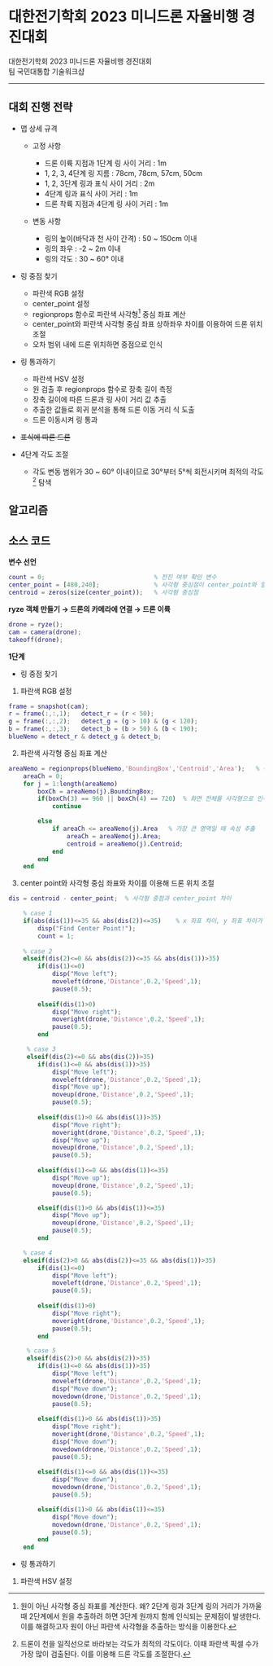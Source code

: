 # 대한전기학회 2023 미니드론 자율비행 경진대회
대한전기학회 2023 미니드론 자율비행 경진대회  
팀 국민대통합 기술워크샵
***
## 대회 진행 전략
* 맵 상세 규격
  * 고정 사항
    * 드론 이륙 지점과 1단계 링 사이 거리 : 1m
    * 1, 2, 3, 4단계 링 지름 : 78cm, 78cm, 57cm, 50cm
    * 1, 2, 3단계 링과 표식 사이 거리 : 2m
    * 4단계 링과 표식 사이 거리 : 1m
    * 드론 착륙 지점과 4단계 링 사이 거리 : 1m
   
  * 변동 사항
    * 링의 높이(바닥과 천 사이 간격) : 50 ~ 150cm 이내
    * 링의 좌우 : -2 ~ 2m 이내
    * 링의 각도 : 30 ~ 60° 이내

* 링 중점 찾기
  * 파란색 RGB 설정
  * center_point 설정
  * regionprops 함수로 파란색 사각형[^1] 중심 좌표 계산
  * center_point와 파란색 사각형 중심 좌표 상하좌우 차이를 이용하여 드론 위치 조절
  * 오차 범위 내에 드론 위치하면 중점으로 인식    

* 링 통과하기
  * 파란색 HSV 설정
  * 원 검출 후 regionprops 함수로 장축 길이 측정
  * 장축 길이에 따른 드론과 링 사이 거리 값 추출
  * 추출한 값들로 회귀 분석을 통해 드론 이동 거리 식 도출
  * 드론 이동시켜 링 통과

* ~~표식에 따른 드론~~
* 4단계 각도 조절
  * 각도 변동 범위가 30 ~ 60° 이내이므로 30°부터 5°씩 회전시키며 최적의 각도[^2] 탐색

## 알고리즘
## 소스 코드
**변수 선언**
```MATLAB
count = 0;                              % 전진 여부 확인 변수
center_point = [480,240];               % 사각형 중심점이 center_point와 일치해야 통과
centroid = zeros(size(center_point));   % 사각형 중심점
```
**ryze 객체 만들기 → 드론의 카메라에 연결 → 드론 이륙**
```MATLAB
drone = ryze();                         
cam = camera(drone);
takeoff(drone);
```
**1단계**
+ 링 중점 찾기
1. 파란색 RGB 설정
```MATLAB
frame = snapshot(cam);
r = frame(:,:,1);   detect_r = (r < 50);   
g = frame(:,:,2);   detect_g = (g > 10) & (g < 120);
b = frame(:,:,3);   detect_b = (b > 50) & (b < 190);
blueNemo = detect_r & detect_g & detect_b;
```
2. 파란색 사각형 중심 좌표 계산
```MATLAB
areaNemo = regionprops(blueNemo,'BoundingBox','Centroid','Area');   % 속성 측정; BoundingBox, Centroid, Area 값 추출
    areaCh = 0;
    for j = 1:length(areaNemo)
        boxCh = areaNemo(j).BoundingBox; 
        if(boxCh(3) == 960 || boxCh(4) == 720)  % 화면 전체를 사각형으로 인식하는 경우 예외 처리
            continue

        else
            if areaCh <= areaNemo(j).Area   % 가장 큰 영역일 때 속성 추출
                areaCh = areaNemo(j).Area;
                centroid = areaNemo(j).Centroid;
            end
        end
    end
```
3. center point와 사각형 중심 좌표와 차이를 이용해 드론 위치 조절
```MATLAB
dis = centroid - center_point;  % 사각형 중점과 center_point 차이

    % case 1
    if(abs(dis(1))<=35 && abs(dis(2))<=35)    % x 좌표 차이, y 좌표 차이가 35보다 작을 경우 center point 인식
        disp("Find Center Point!"); 
        count = 1;
   
    % case 2
    elseif(dis(2)<=0 && abs(dis(2))<=35 && abs(dis(1))>35)
        if(dis(1)<=0)
            disp("Move left");
            moveleft(drone,'Distance',0.2,'Speed',1);
            pause(0.5);
        
        elseif(dis(1)>0)
            disp("Move right");
            moveright(drone,'Distance',0.2,'Speed',1);
            pause(0.5);
        end    

     % case 3
     elseif(dis(2)<=0 && abs(dis(2))>35)
        if(dis(1)<=0 && abs(dis(1))>35)
            disp("Move left");
            moveleft(drone,'Distance',0.2,'Speed',1);
            disp("Move up");
            moveup(drone,'Distance',0.2,'Speed',1);
            pause(0.5);
        
        elseif(dis(1)>0 && abs(dis(1))>35)
            disp("Move right");
            moveright(drone,'Distance',0.2,'Speed',1);
            disp("Move up");
            moveup(drone,'Distance',0.2,'Speed',1);
            pause(0.5);
       
        elseif(dis(1)<=0 && abs(dis(1))<=35)
            disp("Move up");
            moveup(drone,'Distance',0.2,'Speed',1);
            pause(0.5);

        elseif(dis(1)>0 && abs(dis(1))<=35)
            disp("Move up");
            moveup(drone,'Distance',0.2,'Speed',1);
            pause(0.5);
        end

    % case 4
    elseif(dis(2)>0 && abs(dis(2))<=35 && abs(dis(1))>35)
        if(dis(1)<=0)
            disp("Move left");
            moveleft(drone,'Distance',0.2,'Speed',1);
            pause(0.5);
        
        elseif(dis(1)>0)
            disp("Move right");
            moveright(drone,'Distance',0.2,'Speed',1);
            pause(0.5);
        end    

     % case 5
     elseif(dis(2)>0 && abs(dis(2))>35)
        if(dis(1)<=0 && abs(dis(1))>35)
            disp("Move left");
            moveleft(drone,'Distance',0.2,'Speed',1);
            disp("Move down");
            movedown(drone,'Distance',0.2,'Speed',1);
            pause(0.5);
        
        elseif(dis(1)>0 && abs(dis(1))>35)
            disp("Move right");
            moveright(drone,'Distance',0.2,'Speed',1);
            disp("Move down");
            movedown(drone,'Distance',0.2,'Speed',1);
            pause(0.5);
        
        elseif(dis(1)<=0 && abs(dis(1))<=35)
            disp("Move down");
            movedown(drone,'Distance',0.2,'Speed',1);
            pause(0.5);

        elseif(dis(1)>0 && abs(dis(1))<=35)
            disp("Move down");
            movedown(drone,'Distance',0.2,'Speed',1);
            pause(0.5);
        end
    end
```
+ 링 통과하기
1. 파란색 HSV 설정

















[^1]: 원이 아닌 사각형 중심 좌표를 계산한다. 왜? 2단계 링과 3단계 링의 거리가 가까울 때 2단계에서 원을 추출하려 하면 3단계 원까지 함께 인식되는 문제점이 발생한다. 이를 해결하고자 원이 아닌 파란색 사각형을 추출하는 방식을 이용한다.

[^2]: 드론이 천을 일직선으로 바라보는 각도가 최적의 각도이다. 이때 파란색 픽셀 수가 가장 많이 검출된다. 이를 이용해 드론 각도를 조절한다.

